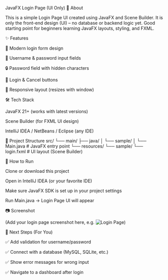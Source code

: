 JavaFX Login Page (UI Only)
📌 About

This is a simple Login Page UI created using JavaFX and Scene Builder.
It is only the front-end design (UI) – no database or backend logic yet.
Good starting point for beginners learning JavaFX layouts, styling, and FXML.

✨ Features

🎨 Modern login form design

👤 Username & password input fields

🔒 Password field with hidden characters

🔘 Login & Cancel buttons

📱 Responsive layout (resizes with window)

🛠️ Tech Stack

JavaFX 21+ (works with latest versions)

Scene Builder (for FXML UI design)

IntelliJ IDEA / NetBeans / Eclipse (any IDE)

📂 Project Structure
src/
 └── main/
      ├── java/
      │    └── sample/
      │         └── Main.java        # JavaFX entry point
      └── resources/
           └── sample/
                └── login.fxml       # UI layout (Scene Builder)

🚀 How to Run

Clone or download this project

Open in IntelliJ IDEA (or your favorite IDE)

Make sure JavaFX SDK is set up in your project settings

Run Main.java → Login Page UI will appear

📷 Screenshot

(Add your login page screenshot here, e.g. ![Login Page](screenshot.png))

📌 Next Steps (For You)

✅ Add validation for username/password

✅ Connect with a database (MySQL, SQLite, etc.)

✅ Show error messages for wrong input

✅ Navigate to a dashboard after login

